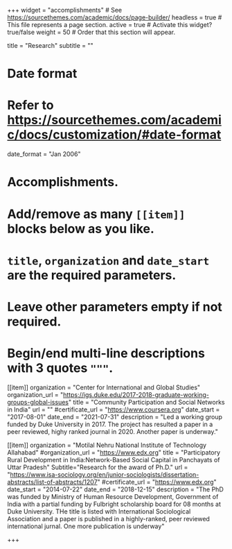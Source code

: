 +++
widget = "accomplishments"  # See https://sourcethemes.com/academic/docs/page-builder/
headless = true  # This file represents a page section.
active = true  # Activate this widget? true/false
weight = 50  # Order that this section will appear.

title = "Research"
subtitle = ""

# Date format
#   Refer to https://sourcethemes.com/academic/docs/customization/#date-format
date_format = "Jan 2006"

# Accomplishments.
#   Add/remove as many `[[item]]` blocks below as you like.
#   `title`, `organization` and `date_start` are the required parameters.
#   Leave other parameters empty if not required.
#   Begin/end multi-line descriptions with 3 quotes `"""`.

[[item]]
  organization = "Center for International and Global Studies"
  organization_url = "https://igs.duke.edu/2017-2018-graduate-working-groups-global-issues"
  title = "Community Participation and Social Networks in India"
  url = ""
  #certificate_url = "https://www.coursera.org"
  date_start = "2017-08-01"
  date_end = "2021-07-31"
  description = "Led a working group funded by Duke University in 2017. The project has resulted a paper in a peer reviewed, highy ranked journal in 2020. Another paper is underway."

[[item]]
  organization = "Motilal Nehru National Institute of Technology Allahabad"
  #organization_url = "https://www.edx.org"
  title = "Participatory Rural Development in India:Network-Based Social Capital in Panchayats of Uttar Pradesh"
  Subtitle="Research for the award of Ph.D."
  url = "https://www.isa-sociology.org/en/junior-sociologists/dissertation-abstracts/list-of-abstracts/1207"
  #certificate_url = "https://www.edx.org"
  date_start = "2014-07-22"
  date_end = "2018-12-15"
  description = "The PhD was funded by Ministry of Human Resource Development, Government of India with a partial funding by Fulbright scholarship board for 08 months at Duke University. THe title is listed with International Sociological Association and a paper is published in a highly-ranked, peer reviewed international jurnal. One more publication is underway"
 
+++
